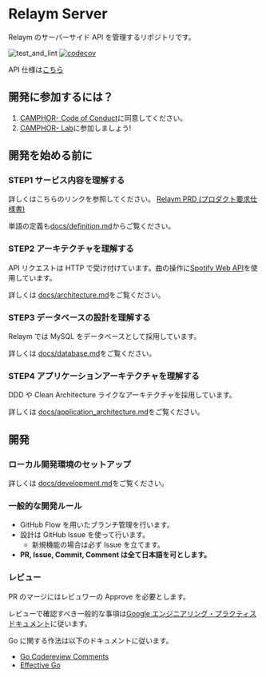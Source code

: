 # Relaym Server

Relaym のサーバーサイド API を管理するリポジトリです。

![test_and_lint](https://github.com/camphor-/relaym-server/workflows/test_and_lint/badge.svg)
[![codecov](https://codecov.io/gh/camphor-/relaym-server/branch/master/graph/badge.svg)](https://codecov.io/gh/camphor-/relaym-server)

API 仕様は[こちら](docs/api.md)

## 開発に参加するには？

1. [CAMPHOR- Code of Conduct](https://github.com/camphor-/code-of-conduct)に同意してください。
1. [CAMPHOR- Lab](https://lab.camph.net/)に参加しましょう!

## 開発を始める前に

### STEP1 サービス内容を理解する

詳しくはこちらのリンクを参照してください。
[Relaym PRD (プロダクト要求仕様書)](docs/prd.md)

単語の定義も[docs/definition.md](docs/definition.md)からご覧ください。

### STEP2 アーキテクチャを理解する

API リクエストは HTTP で受け付けています。曲の操作に[Spotify Web API](https://developer.spotify.com/documentation/web-api/)を使用しています。

詳しくは [docs/architecture.md](docs/architecture.md)をご覧ください。

### STEP3 データベースの設計を理解する

Relaym では MySQL をデータベースとして採用しています。

詳しくは [docs/database.md](docs/database.md)をご覧ください。

### STEP4 アプリケーションアーキテクチャを理解する

DDD や Clean Architecture ライクなアーキテクチャを採用しています。

詳しくは [docs/application_architecture.md](docs/application_architecture.md)をご覧ください。

## 開発

### ローカル開発環境のセットアップ

詳しくは [docs/development.md](docs/development.md)をご覧ください。

### 一般的な開発ルール

- GitHub Flow を用いたブランチ管理を行います。
- 設計は GitHub Issue を使って行います。
  - 新規機能の場合は必ず Issue を立てます。
- **PR, Issue, Commit, Comment は全て日本語を可とします。**

### レビュー

PR のマージにはレビュワーの Approve を必要とします。

レビューで確認すべき一般的な事項は[Google エンジニアリング・プラクティス ドキュメント](http://shuuji3.xyz/eng-practices/)に従います。

Go に関する作法は以下のドキュメントに従います。

- [Go Codereview Comments](https://knsh14.github.io/translations/go-codereview-comments/)
- [Effective Go](https://golang.org/doc/effective_go.html)
